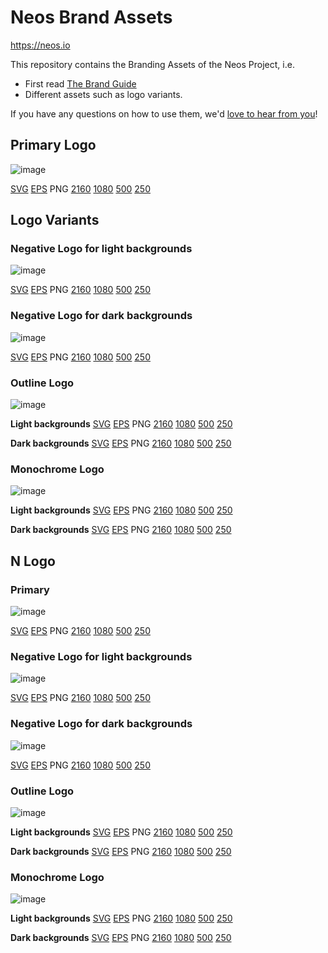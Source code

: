 # Neos Brand Assets

https://neos.io

This repository contains the Branding Assets of the Neos Project, i.e.

* First read [The Brand Guide](https://github.com/neos/brand/blob/master/guides/neos_brand.pdf)
* Different assets such as logo variants.

If you have any questions on how to use them, we'd [love to hear from you](https://new.neos.io/docs-and-support/support.html)!

## Primary Logo
![image](https://raw.githubusercontent.com/neos/brand/master/logos/png/neos_full_primary_250.png)

[SVG](https://github.com/neos/brand/blob/master/logos/svg/neos_full_primary.svg)
[EPS](https://github.com/neos/brand/raw/master/logos/eps/neos_full_primary.eps)
PNG [2160](https://github.com/neos/brand/blob/master/logos/png/neos_full_primary_2160.png) [1080](https://github.com/neos/brand/blob/master/logos/png/neos_full_primary_1080.png) [500](https://github.com/neos/brand/blob/master/logos/png/neos_full_primary_500.png) [250](https://github.com/neos/brand/blob/master/logos/png/neos_full_primary_250.png)

## Logo Variants

### Negative Logo for light backgrounds
![image](https://raw.githubusercontent.com/neos/brand/master/logos/png/neos_full_negative_dark_250.png)

[SVG](https://github.com/neos/brand/blob/master/logos/svg/neos_full_negative_dark.svg)
[EPS](https://github.com/neos/brand/raw/master/logos/eps/neos_full_negative_dark.eps)
PNG [2160](https://github.com/neos/brand/blob/master/logos/png/neos_full_negative_dark_2160.png) [1080](https://github.com/neos/brand/blob/master/logos/png/neos_full_negative_dark_1080.png) [500](https://github.com/neos/brand/blob/master/logos/png/neos_full_negative_dark_500.png) [250](https://github.com/neos/brand/blob/master/logos/png/neos_full_negative_dark_250.png)

### Negative Logo for dark backgrounds
![image](https://raw.githubusercontent.com/neos/brand/master/logos/png/neos_full_negative_light_250.png)

[SVG](https://github.com/neos/brand/blob/master/logos/svg/neos_full_negative_light.svg)
[EPS](https://github.com/neos/brand/raw/master/logos/eps/neos_full_negative_light.eps)
PNG [2160](https://github.com/neos/brand/blob/master/logos/png/neos_full_negative_light_2160.png) [1080](https://github.com/neos/brand/blob/master/logos/png/neos_full_negative_light_1080.png) [500](https://github.com/neos/brand/blob/master/logos/png/neos_full_negative_light_500.png) [250](https://github.com/neos/brand/blob/master/logos/png/neos_full_negative_light_250.png)

### Outline Logo
![image](https://raw.githubusercontent.com/neos/brand/master/logos/png/neos_full_outline_dark_250.png)

**Light backgrounds**
[SVG](https://github.com/neos/brand/blob/master/logos/svg/neos_full_outline_dark.svg)
[EPS](https://github.com/neos/brand/raw/master/logos/eps/neos_full_outline_dark.eps)
PNG [2160](https://github.com/neos/brand/blob/master/logos/png/neos_full_outline_dark_2160.png) [1080](https://github.com/neos/brand/blob/master/logos/png/neos_full_outline_dark_1080.png) [500](https://github.com/neos/brand/blob/master/logos/png/neos_full_outline_dark_500.png) [250](https://github.com/neos/brand/blob/master/logos/png/neos_full_outline_dark_250.png)

**Dark backgrounds**
[SVG](https://github.com/neos/brand/blob/master/logos/svg/neos_full_outline_light.svg)
[EPS](https://github.com/neos/brand/raw/master/logos/eps/neos_full_outline_light.eps)
PNG [2160](https://github.com/neos/brand/blob/master/logos/png/neos_full_outline_light_2160.png) [1080](https://github.com/neos/brand/blob/master/logos/png/neos_full_outline_light_1080.png) [500](https://github.com/neos/brand/blob/master/logos/png/neos_full_outline_light_500.png) [250](https://github.com/neos/brand/blob/master/logos/png/neos_full_outline_light_250.png)

### Monochrome Logo
![image](https://raw.githubusercontent.com/neos/brand/master/logos/png/neos_full_monochrome_dark_250.png)

**Light backgrounds**
[SVG](https://github.com/neos/brand/blob/master/logos/svg/neos_full_monochrome_dark.svg)
[EPS](https://github.com/neos/brand/raw/master/logos/eps/neos_full_monochrome_dark.eps)
PNG [2160](https://github.com/neos/brand/blob/master/logos/png/neos_full_monochrome_dark_2160.png) [1080](https://github.com/neos/brand/blob/master/logos/png/neos_full_monochrome_dark_1080.png) [500](https://github.com/neos/brand/blob/master/logos/png/neos_full_monochrome_dark_500.png) [250](https://github.com/neos/brand/blob/master/logos/png/neos_full_monochrome_dark_250.png)

**Dark backgrounds**
[SVG](https://github.com/neos/brand/blob/master/logos/svg/neos_full_monochrome_light.svg)
[EPS](https://github.com/neos/brand/raw/master/logos/eps/neos_full_monochrome_light.eps)
PNG [2160](https://github.com/neos/brand/blob/master/logos/png/neos_full_monochrome_light_2160.png) [1080](https://github.com/neos/brand/blob/master/logos/png/neos_full_monochrome_light_1080.png) [500](https://github.com/neos/brand/blob/master/logos/png/neos_full_monochrome_light_500.png) [250](https://github.com/neos/brand/blob/master/logos/png/neos_full_monochrome_light_250.png)

## N Logo

### Primary
![image](https://raw.githubusercontent.com/neos/brand/master/logos/png/neos_N_primary_250.png)

[SVG](https://github.com/neos/brand/blob/master/logos/svg/neos_N_primary.svg)
[EPS](https://github.com/neos/brand/raw/master/logos/eps/neos_N_primary.eps)
PNG [2160](https://github.com/neos/brand/blob/master/logos/png/neos_N_primary_2160.png) [1080](https://github.com/neos/brand/blob/master/logos/png/neos_N_primary_1080.png) [500](https://github.com/neos/brand/blob/master/logos/png/neos_N_primary_500.png) [250](https://github.com/neos/brand/blob/master/logos/png/neos_N_primary_250.png)

### Negative Logo for light backgrounds
![image](https://raw.githubusercontent.com/neos/brand/master/logos/png/neos_N_negative_dark_250.png)

[SVG](https://github.com/neos/brand/blob/master/logos/svg/neos_N_negative_dark.svg)
[EPS](https://github.com/neos/brand/raw/master/logos/eps/neos_N_negative_dark.eps)
PNG [2160](https://github.com/neos/brand/blob/master/logos/png/neos_N_negative_dark_2160.png) [1080](https://github.com/neos/brand/blob/master/logos/png/neos_N_negative_dark_1080.png) [500](https://github.com/neos/brand/blob/master/logos/png/neos_N_negative_dark_500.png) [250](https://github.com/neos/brand/blob/master/logos/png/neos_N_negative_dark_250.png)

### Negative Logo for dark backgrounds
![image](https://raw.githubusercontent.com/neos/brand/master/logos/png/neos_N_negative_light_250.png)

[SVG](https://github.com/neos/brand/blob/master/logos/svg/neos_N_negative_light.svg)
[EPS](https://github.com/neos/brand/raw/master/logos/eps/neos_N_negative_light.eps)
PNG [2160](https://github.com/neos/brand/blob/master/logos/png/neos_N_negative_light_2160.png) [1080](https://github.com/neos/brand/blob/master/logos/png/neos_N_negative_light_1080.png) [500](https://github.com/neos/brand/blob/master/logos/png/neos_N_negative_light_500.png) [250](https://github.com/neos/brand/blob/master/logos/png/neos_N_negative_light_250.png)

### Outline Logo
![image](https://raw.githubusercontent.com/neos/brand/master/logos/png/neos_N_outline_dark_250.png)

**Light backgrounds**
[SVG](https://github.com/neos/brand/blob/master/logos/svg/neos_N_outline_dark.svg)
[EPS](https://github.com/neos/brand/raw/master/logos/eps/neos_N_outline_dark.eps)
PNG [2160](https://github.com/neos/brand/blob/master/logos/png/neos_N_outline_dark_2160.png) [1080](https://github.com/neos/brand/blob/master/logos/png/neos_N_outline_dark_1080.png) [500](https://github.com/neos/brand/blob/master/logos/png/neos_N_outline_dark_500.png) [250](https://github.com/neos/brand/blob/master/logos/png/neos_N_outline_dark_250.png)

**Dark backgrounds**
[SVG](https://github.com/neos/brand/blob/master/logos/svg/neos_N_outline_light.svg)
[EPS](https://github.com/neos/brand/raw/master/logos/eps/neos_N_outline_light.eps)
PNG [2160](https://github.com/neos/brand/blob/master/logos/png/neos_N_outline_light_2160.png) [1080](https://github.com/neos/brand/blob/master/logos/png/neos_N_outline_light_1080.png) [500](https://github.com/neos/brand/blob/master/logos/png/neos_N_outline_light_500.png) [250](https://github.com/neos/brand/blob/master/logos/png/neos_N_outline_light_250.png)

### Monochrome Logo
![image](https://raw.githubusercontent.com/neos/brand/master/logos/png/neos_N_monochrome_dark_250.png)

**Light backgrounds**
[SVG](https://github.com/neos/brand/blob/master/logos/svg/neos_N_monochrome_dark.svg)
[EPS](https://github.com/neos/brand/raw/master/logos/eps/neos_N_monochrome_dark.eps)
PNG [2160](https://github.com/neos/brand/blob/master/logos/png/neos_N_monochrome_dark_2160.png) [1080](https://github.com/neos/brand/blob/master/logos/png/neos_N_monochrome_dark_1080.png) [500](https://github.com/neos/brand/blob/master/logos/png/neos_N_monochrome_dark_500.png) [250](https://github.com/neos/brand/blob/master/logos/png/neos_N_monochrome_dark_250.png)

**Dark backgrounds**
[SVG](https://github.com/neos/brand/blob/master/logos/svg/neos_N_monochrome_light.svg)
[EPS](https://github.com/neos/brand/raw/master/logos/eps/neos_N_monochrome_light.eps)
PNG [2160](https://github.com/neos/brand/blob/master/logos/png/neos_N_monochrome_light_2160.png) [1080](https://github.com/neos/brand/blob/master/logos/png/neos_N_monochrome_light_1080.png) [500](https://github.com/neos/brand/blob/master/logos/png/neos_N_monochrome_light_500.png) [250](https://github.com/neos/brand/blob/master/logos/png/neos_N_monochrome_light_250.png)
